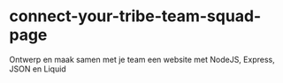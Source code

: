# connect-your-tribe-team-squad-page
Ontwerp en maak samen met je team een website met NodeJS, Express, JSON en Liquid
